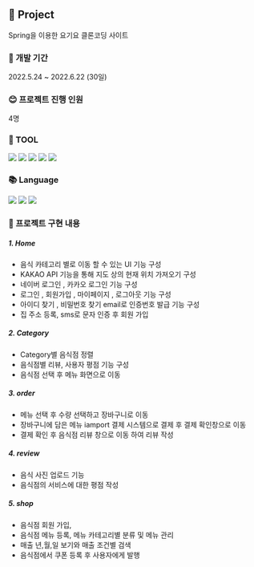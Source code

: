 ## 	🍚 Project
Spring을 이용한 요기요 클론코딩 사이트

### 📅 개발 기간 
2022.5.24 ~ 2022.6.22 (30일)

### 😊 프로젝트 진행 인원
4명

### 🔧 TOOL 
<div>
  <img src="https://img.shields.io/badge/Spring-6DB33F?style=for-the-badge&logo=Spring&logoColor=white">
  <img src="https://img.shields.io/badge/oracle-F80000?style=for-the-badge&logo=oracle&logoColor=white">
  <img src="https://img.shields.io/badge/apache tomcat-F8DC75?style=for-the-badge&logo=apachetomcat&logoColor=white">
  <img src="https://img.shields.io/badge/bootstrap-7952B3?style=for-the-badge&logo=bootstrap&logoColor=white">
  <img src="https://img.shields.io/badge/github-181717?style=for-the-badge&logo=github&logoColor=white">
</div>

### 📚  Language
<div>
  <img src="https://img.shields.io/badge/java-007396?style=for-the-badge&logo=java&logoColor=white">
  <img src="https://img.shields.io/badge/javascript-F7DF1E?style=for-the-badge&logo=javascript&logoColor=black">
  <img src="https://img.shields.io/badge/CSS3-1572B6?style=for-the-badge&logo=CSS3&logoColor=white">
</div>

### 📃 프로젝트 구현 내용
##### 1. Home
- 음식 카테고리 별로 이동 할 수 있는 UI 기능 구성
- KAKAO API 기능을 통해 지도 상의 현재 위치 가져오기 구성
- 네이버 로그인 , 카카오 로그인 기능 구성
- 로그인 , 회원가입 , 마이페이지 , 로그아웃 기능 구성
- 아이디 찾기 , 비밀번호 찾기 email로 인증번호 발급 기능 구성
- 집 주소 등록, sms로 문자 인증 후 회원 가입

##### 2. Category
- Category별 음식점 정렬 
- 음식점별 리뷰, 사용자 평점 기능 구성
- 음식점 선택 후 메뉴 화면으로 이동

##### 3. order
- 메뉴 선택 후 수량 선택하고 장바구니로 이동 
- 장바구니에 담은 메뉴 iamport 결제 시스템으로 결제 후 결제 확인창으로 이동
- 결제 확인 후 음식점 리뷰 창으로 이동 하여 리뷰 작성

##### 4. review
- 음식 사진 업로드 기능 
- 음식점의 서비스에 대한 평점 작성

##### 5. shop
- 음식점 회원 가입,
- 음식점 메뉴 등록, 메뉴 카테고리별 분류 및 메뉴 관리
- 매출 년,월,일 보기와 매출 조건별 검색
- 음식점에서 쿠폰 등록 후 사용자에게 발행

